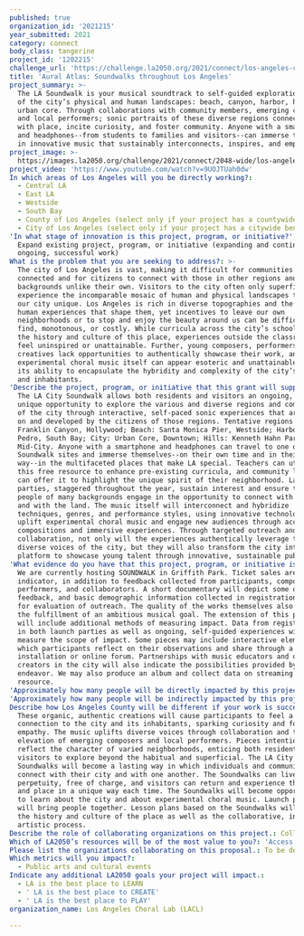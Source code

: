```yaml
---
published: true
organization_id: '2021215'
year_submitted: 2021
category: connect
body_class: tangerine
project_id: '1202215'
challenge_url: 'https://challenge.la2050.org/2021/connect/los-angeles-choral-lab-lacl/'
title: 'Aural Atlas: Soundwalks throughout Los Angeles'
project_summary: >-
  The LA Soundwalk is your musical soundtrack to self-guided exploration of five
  of the city’s physical and human landscapes: beach, canyon, harbor, hills, and
  urban core. Through collaborations with community members, emerging composers,
  and local performers; sonic portraits of these diverse regions connect people
  with place, incite curiosity, and foster community. Anyone with a smartphone
  and headphones--from students to families and visitors--can immerse themselves
  in innovative music that sustainably interconnects, inspires, and empowers.
project_image: >-
  https://images.la2050.org/challenge/2021/connect/2048-wide/los-angeles-choral-lab-lacl.jpg
project_video: 'https://www.youtube.com/watch?v=9UOJTUah0dw'
In which areas of Los Angeles will you be directly working?:
  - Central LA
  - East LA
  - Westside
  - South Bay
  - County of Los Angeles (select only if your project has a countywide benefit)
  - City of Los Angeles (select only if your project has a citywide benefit)
'In what stage of innovation is this project, program, or initiative?': >-
  Expand existing project, program, or initiative (expanding and continuing
  ongoing, successful work)
What is the problem that you are seeking to address?: >-
  The city of Los Angeles is vast, making it difficult for communities to feel
  connected and for citizens to connect with those in other regions and with
  backgrounds unlike their own. Visitors to the city often only superficially
  experience the incomparable mosaic of human and physical landscapes that make
  our city unique. Los Angeles is rich in diverse topographies and the diverse
  human experiences that shape them, yet incentives to leave our own
  neighborhoods or to stop and enjoy the beauty around us can be difficult to
  find, monotonous, or costly. While curricula across the city’s schools teach
  the history and culture of this place, experiences outside the classroom can
  feel uninspired or unattainable. Further, young composers, performers, and
  creatives lack opportunities to authentically showcase their work, and
  experimental choral music itself can appear esoteric and unattainable despite
  its ability to encapsulate the hybridity and complexity of the city’s history
  and inhabitants.
'Describe the project, program, or initiative that this grant will support to address the problem identified.': >-
  The LA City Soundwalk allows both residents and visitors an ongoing, free, and
  unique opportunity to explore the various and diverse regions and communities
  of the city through interactive, self-paced sonic experiences that are based
  on and developed by the citizens of those regions. Tentative regions = Canyon:
  Franklin Canyon, Hollywood; Beach: Santa Monica Pier, Westside; Harbor: San
  Pedro, South Bay; City: Urban Core, Downtown; Hills: Kenneth Hahn Park,
  Mid-City. Anyone with a smartphone and headphones can travel to one of the
  Soundwalk sites and immerse themselves--on their own time and in their own
  way--in the multifaceted places that make LA special. Teachers can utilize
  this free resource to enhance pre-existing curricula, and community leaders
  can offer it to highlight the unique spirit of their neighborhood. Launch
  parties, staggered throughout the year, sustain interest and ensure that
  people of many backgrounds engage in the opportunity to connect with others
  and with the land. The music itself will interconnect and hybridize
  techniques, genres, and performance styles, using innovative technology to
  uplift experimental choral music and engage new audiences through accessible
  compositions and immersive experiences. Through targeted outreach and
  collaboration, not only will the experiences authentically leverage the
  diverse voices of the city, but they will also transform the city into a
  platform to showcase young talent through innovative, sustainable public art.
'What evidence do you have that this project, program, or initiative is or will be successful, and how will you define and measure success?': >-
  We are currently hosting SOUNDWALK in Griffith Park. Ticket sales are one key
  indicator, in addition to feedback collected from participants, composers,
  performers, and collaborators. A short documentary will depict some of this
  feedback, and basic demographic information collected in registration allows
  for evaluation of outreach. The quality of the works themselves also reflects
  the fulfillment of an ambitious musical goal. The extension of this project
  will include additional methods of measuring impact. Data from registrations
  in both launch parties as well as ongoing, self-guided experiences will
  measure the scope of impact. Some pieces may include interactive elements in
  which participants reflect on their observations and share through a public
  installation or online forum. Partnerships with music educators and other
  creators in the city will also indicate the possibilities provided by the
  endeavor. We may also produce an album and collect data on streaming this free
  resource.
'Approximately how many people will be directly impacted by this project, program, or initiative?': '6220'
'Approximately how many people will be indirectly impacted by this project, program, or initiative?': '10000'
Describe how Los Angeles County will be different if your work is successful.: >-
  These organic, authentic creations will cause participants to feel a deeper
  connection to the city and its inhabitants, sparking curiosity and fostering
  empathy. The music uplifts diverse voices through collaboration and the
  elevation of emerging composers and local performers. Pieces intentionally
  reflect the character of varied neighborhoods, enticing both residents and
  visitors to explore beyond the habitual and superficial. The LA City
  Soundwalks will become a lasting way in which individuals and communities
  connect with their city and with one another. The Soundwalks can live on in
  perpetuity, free of charge, and visitors can return and experience the piece
  and place in a unique way each time. The Soundwalks will become opportunities
  to learn about the city and about experimental choral music. Launch parties
  will bring people together. Lesson plans based on the Soundwalks will address
  the history and culture of the place as well as the collaborative, innovative
  artistic process.
Describe the role of collaborating organizations on this project.: Collaborators to be determined in research phase of the project
Which of LA2050’s resources will be of the most value to you?: 'Access to the LA2050 community,Communications support,Volunteer recruitment'
Please list the organizations collaborating on this proposal.: To be determined as part of the grant strategy detailed in the proposal
Which metrics will you impact?:
  - Public arts and cultural events
Indicate any additional LA2050 goals your project will impact.:
  - LA is the best place to LEARN
  - ' LA is the best place to CREATE'
  - ' LA is the best place to PLAY'
organization_name: Los Angeles Choral Lab (LACL)

---
```

